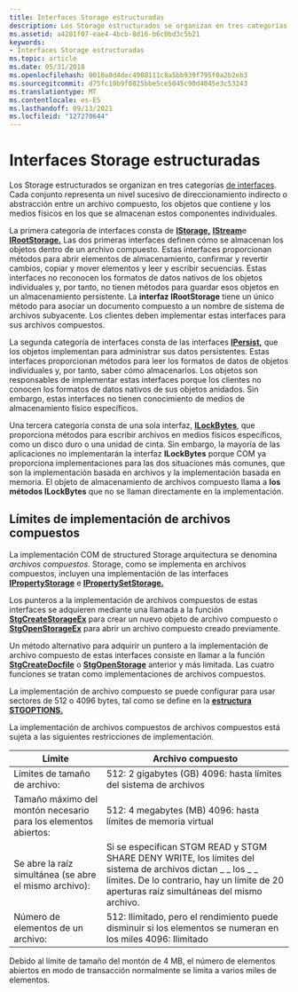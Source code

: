 ```yaml
---
title: Interfaces Storage estructuradas
description: Los Storage estructurados se organizan en tres categorías de interfaces.
ms.assetid: a4281f07-eae4-4bcb-8d16-b6c0bd3c5b21
keywords:
- Interfaces Storage estructuradas
ms.topic: article
ms.date: 05/31/2018
ms.openlocfilehash: 0010a0d4dec4908111c8a5bb939f795f0a2b2eb3
ms.sourcegitcommit: d75fc10b9f0825bbe5ce5045c90d4045e3c53243
ms.translationtype: MT
ms.contentlocale: es-ES
ms.lasthandoff: 09/13/2021
ms.locfileid: "127270644"
---
```

# <a name="structured-storage-interfaces"></a>Interfaces Storage estructuradas

Los Storage estructurados se organizan en tres categorías [de interfaces](interfaces.md). Cada conjunto representa un nivel sucesivo de direccionamiento indirecto o abstracción entre un archivo compuesto, los objetos que contiene y los medios físicos en los que se almacenan estos componentes individuales.

La primera categoría de interfaces consta de [**IStorage,**](/windows/desktop/api/Objidl/nn-objidl-istorage) [**IStream**](/windows/desktop/api/Objidl/nn-objidl-istream)e [**IRootStorage.**](/windows/desktop/api/Objidl/nn-objidl-irootstorage) Las dos primeras interfaces definen cómo se almacenan los objetos dentro de un archivo compuesto. Estas interfaces proporcionan métodos para abrir elementos de almacenamiento, confirmar y revertir cambios, copiar y mover elementos y leer y escribir secuencias. Estas interfaces no reconocen los formatos de datos nativos de los objetos individuales y, por tanto, no tienen métodos para guardar esos objetos en un almacenamiento persistente. La **interfaz IRootStorage** tiene un único método para asociar un documento compuesto a un nombre de sistema de archivos subyacente. Los clientes deben implementar estas interfaces para sus archivos compuestos.

La segunda categoría de interfaces consta de las interfaces [**IPersist,**](/windows/win32/api/objidl/nn-objidl-ipersist) que los objetos implementan para administrar sus datos persistentes. Estas interfaces proporcionan métodos para leer los formatos de datos de objetos individuales y, por tanto, saber cómo almacenarlos. Los objetos son responsables de implementar estas interfaces porque los clientes no conocen los formatos de datos nativos de sus objetos anidados. Sin embargo, estas interfaces no tienen conocimiento de medios de almacenamiento físico específicos.

Una tercera categoría consta de una sola interfaz, [**ILockBytes**](/windows/desktop/api/Objidl/nn-objidl-ilockbytes), que proporciona métodos para escribir archivos en medios físicos específicos, como un disco duro o una unidad de cinta. Sin embargo, la mayoría de las aplicaciones no implementarán la interfaz **ILockBytes** porque COM ya proporciona implementaciones para las dos situaciones más comunes, que son la implementación basada en archivos y la implementación basada en memoria. El objeto de almacenamiento de archivos compuesto llama a **los métodos ILockBytes** que no se llaman directamente en la implementación.

## <a name="compound-file-implementation-limits"></a>Límites de implementación de archivos compuestos

La implementación COM de structured Storage arquitectura se denomina *archivos compuestos*. Storage, como se implementa en archivos compuestos, incluyen una implementación de las interfaces [**IPropertyStorage**](/windows/desktop/api/Propidl/nn-propidl-ipropertystorage) e [**IPropertySetStorage.**](/windows/desktop/api/Propidl/nn-propidl-ipropertysetstorage)

Los punteros a la implementación de archivos compuestos de estas interfaces se adquieren mediante una llamada a la función [**StgCreateStorageEx**](/windows/desktop/api/coml2api/nf-coml2api-stgcreatestorageex) para crear un nuevo objeto de archivo compuesto o [**StgOpenStorageEx**](/windows/desktop/api/coml2api/nf-coml2api-stgopenstorageex) para abrir un archivo compuesto creado previamente.

Un método alternativo para adquirir un puntero a la implementación de archivo compuesto de estas interfaces consiste en llamar a la función [**StgCreateDocfile**](/windows/desktop/api/coml2api/nf-coml2api-stgcreatedocfile) o [**StgOpenStorage**](/windows/desktop/api/coml2api/nf-coml2api-stgopenstorage) anterior y más limitada. Las cuatro funciones se tratan como implementaciones de archivos compuestos.

La implementación de archivo compuesto se puede configurar para usar sectores de 512 o 4096 bytes, tal como se define en la [**estructura STGOPTIONS.**](/windows/win32/api/coml2api/ns-coml2api-stgoptions)

La implementación de archivos compuestos de archivos compuestos está sujeta a las siguientes restricciones de implementación.



| Límite                                           | Archivo compuesto                                                                                                                                                                      |
|-------------------------------------------------|------------------------------------------------------------------------------------------------------------------------------------------------------------------------------------|
| Límites de tamaño de archivo:                               | 512: 2 gigabytes (GB) 4096: hasta límites del sistema de archivos<br/>                                                                                                                    |
| Tamaño máximo del montón necesario para los elementos abiertos:   | 512: 4 megabytes (MB) 4096: hasta límites de memoria virtual<br/>                                                                                                                 |
| Se abre la raíz simultánea (se abre el mismo archivo): | Si se especifican STGM READ y STGM SHARE DENY WRITE, los límites del sistema de archivos dictan \_ \_ los \_ \_ límites. De lo contrario, hay un límite de 20 aperturas raíz simultáneas del mismo archivo. |
| Número de elementos de un archivo:                   | 512: Ilimitado, pero el rendimiento puede disminuir si los elementos se numeran en los miles 4096: Ilimitado<br/>                                                                         |



 

Debido al límite de tamaño del montón de 4 MB, el número de elementos abiertos en modo de transacción normalmente se limita a varios miles de elementos.

 

